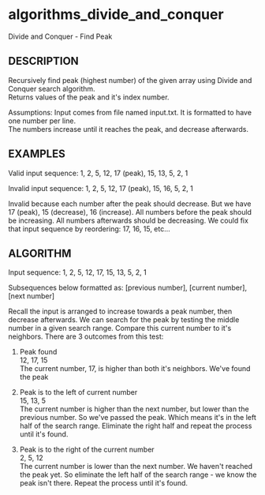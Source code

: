 # algorithms_divide_and_conquer

Divide and Conquer - Find Peak  

## DESCRIPTION  

Recursively find peak (highest number) of the given array using Divide and Conquer search algorithm.  
Returns values of the peak and it's index number.  

Assumptions: Input comes from file named input.txt. It is formatted to have one number per line.  
The numbers increase until it reaches the peak, and decrease afterwards.  


## EXAMPLES

Valid input sequence:	1, 2, 5, 12, 17 (peak), 15, 13, 5, 2, 1

Invalid input sequence: 1, 2, 5, 12, 17 (peak), 15, 16, 5, 2, 1

Invalid because each number after the peak should decrease. But we have 17 (peak), 15 (decrease), 16 (increase).
All numbers before the peak should be increasing. All numbers afterwards should be decreasing.
We could fix that input sequence by reordering: 17, 16, 15, etc...

## ALGORITHM  

Input sequence: 1, 2, 5, 12, 17, 15, 13, 5, 2, 1  
    
Subsequences below formatted as: [previous number], [current number], [next number]  

Recall the input is arranged to increase towards a peak number, then decrease afterwards.
We can search for the peak by testing the middle number in a given search range.
Compare this current number to it's neighbors. There are 3 outcomes from this test:  
    

		
1)  Peak found  
    12, 17, 15   
    The current number, 17, is higher than both it's neighbors. We've found the peak  
                
3)	Peak is to the left of current number  
    15, 13, 5  
    The current number is higher than the next number, but lower than the previous number.
    So we've passed the peak. Which means it's in the left half of the search range.
    Eliminate the right half and repeat the process until it's found.	

5)	Peak is to the right of the current number  
    2, 5, 12   
    The current number is lower than the next number. We haven't reached the peak yet.
    So eliminate the left half of the search range - we know the peak isn't there.
    Repeat the process until it's found.
